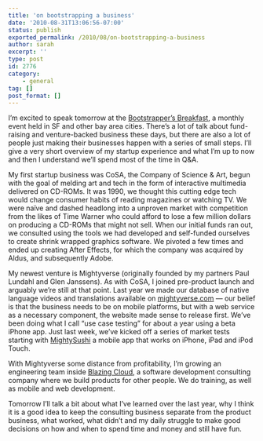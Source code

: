 ```yaml
---
title: 'on bootstrapping a business'
date: '2010-08-31T13:06:56-07:00'
status: publish
exported_permalink: /2010/08/on-bootstrapping-a-business
author: sarah
excerpt: ''
type: post
id: 2776
category:
    - general
tag: []
post_format: []
---
```

I’m excited to speak tomorrow at the [Bootstrapper’s Breakfast](http://www.bootstrappersbreakfast.com/blog/2010/08/24/sarah-allen-on-boostrapping-a-mobile-startup-wed-sep-1-in-sf/), a monthly event held in SF and other bay area cities. There’s a lot of talk about fund-raising and venture-backed business these days, but there are also a lot of people just making their businesses happen with a series of small steps. I’ll give a very short overview of my startup experience and what I’m up to now and then I understand we’ll spend most of the time in Q&amp;A.

My first startup business was CoSA, the Company of Science &amp; Art, begun with the goal of melding art and tech in the form of interactive multimedia delivered on CD-ROMs. It was 1990, we thought this cutting edge tech would change consumer habits of reading magazines or watching TV. We were naïve and dashed headlong into a unproven market with competition from the likes of Time Warner who could afford to lose a few million dollars on producing a CD-ROMs that might not sell. When our initial funds ran out, we consulted using the tools we had developed and self-funded ourselves to create shrink wrapped graphics software. We pivoted a few times and ended up creating After Effects, for which the company was acquired by Aldus, and subsequently Adobe.

My newest venture is Mightyverse (originally founded by my partners Paul Lundahl and Glen Janssens). As with CoSA, I joined pre-product launch and arguably we’re still at that point. Last year we made our database of native language videos and translations available on [mightyverse.com](https://www.mightyverse.com/) — our belief is that the business needs to be on mobile platforms, but with a web service as a necessary component, the website made sense to release first. We’ve been doing what I call “use case testing” for about a year using a beta iPhone app. Just last week, we’ve kicked off a series of market tests starting with [MightySushi](http://blog.mightyverse.com/2010/08/mightysushi-iphoneipad-app/) a mobile app that works on iPhone, iPad and iPod Touch.

With Mightyverse some distance from profitability, I’m growing an engineering team inside [Blazing Cloud](http://blazingcloud.net/), a software development consulting company where we build products for other people. We do training, as well as mobile and web development.

Tomorrow I’ll talk a bit about what I’ve learned over the last year, why I think it is a good idea to keep the consulting business separate from the product business, what worked, what didn’t and my daily struggle to make good decisions on how and when to spend time and money and still have fun.